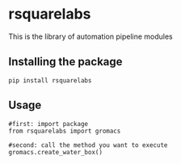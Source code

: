 # rsquarelabs
This is the library of automation pipeline modules 


## Installing the package
`pip install rsquarelabs`

## Usage
```
#first: import package 
from rsquarelabs import gromacs

#second: call the method you want to execute
gromacs.create_water_box()

```